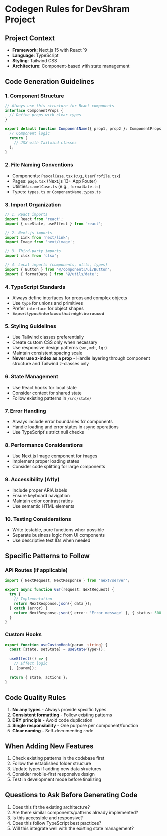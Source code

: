 # Codegen Rules for DevShram Project

## Project Context
- **Framework**: Next.js 15 with React 19
- **Language**: TypeScript
- **Styling**: Tailwind CSS
- **Architecture**: Component-based with state management

## Code Generation Guidelines

### 1. Component Structure
```typescript
// Always use this structure for React components
interface ComponentProps {
  // Define props with clear types
}

export default function ComponentName({ prop1, prop2 }: ComponentProps) {
  // Component logic
  return (
    // JSX with Tailwind classes
  );
}
```

### 2. File Naming Conventions
- Components: `PascalCase.tsx` (e.g., `UserProfile.tsx`)
- Pages: `page.tsx` (Next.js 13+ App Router)
- Utilities: `camelCase.ts` (e.g., `formatDate.ts`)
- Types: `types.ts` or `ComponentName.types.ts`

### 3. Import Organization
```typescript
// 1. React imports
import React from 'react';
import { useState, useEffect } from 'react';

// 2. Next.js imports
import Link from 'next/link';
import Image from 'next/image';

// 3. Third-party imports
import clsx from 'clsx';

// 4. Local imports (components, utils, types)
import { Button } from '@/components/ui/Button';
import { formatDate } from '@/utils/date';
```

### 4. TypeScript Standards
- Always define interfaces for props and complex objects
- Use `type` for unions and primitives
- Prefer `interface` for object shapes
- Export types/interfaces that might be reused

### 5. Styling Guidelines
- Use Tailwind classes preferentially
- Create custom CSS only when necessary
- Use responsive design patterns (`sm:`, `md:`, `lg:`)
- Maintain consistent spacing scale
- **Never use z-index as a prop** - Handle layering through component structure and Tailwind z-classes only

### 6. State Management
- Use React hooks for local state
- Consider context for shared state
- Follow existing patterns in `/src/state/`

### 7. Error Handling
- Always include error boundaries for components
- Handle loading and error states in async operations
- Use TypeScript's strict null checks

### 8. Performance Considerations
- Use Next.js Image component for images
- Implement proper loading states
- Consider code splitting for large components

### 9. Accessibility (A11y)
- Include proper ARIA labels
- Ensure keyboard navigation
- Maintain color contrast ratios
- Use semantic HTML elements

### 10. Testing Considerations
- Write testable, pure functions when possible
- Separate business logic from UI components
- Use descriptive test IDs when needed

## Specific Patterns to Follow

### API Routes (if applicable)
```typescript
import { NextRequest, NextResponse } from 'next/server';

export async function GET(request: NextRequest) {
  try {
    // Implementation
    return NextResponse.json({ data });
  } catch (error) {
    return NextResponse.json({ error: 'Error message' }, { status: 500 });
  }
}
```

### Custom Hooks
```typescript
export function useCustomHook(param: string) {
  const [state, setState] = useState<Type>();
  
  useEffect(() => {
    // Effect logic
  }, [param]);
  
  return { state, actions };
}
```

## Code Quality Rules
1. **No any types** - Always provide specific types
2. **Consistent formatting** - Follow existing patterns
3. **DRY principle** - Avoid code duplication
4. **Single responsibility** - One purpose per component/function
5. **Clear naming** - Self-documenting code

## When Adding New Features
1. Check existing patterns in the codebase first
2. Follow the established folder structure
3. Update types if adding new data structures
4. Consider mobile-first responsive design
5. Test in development mode before finalizing

## Questions to Ask Before Generating Code
1. Does this fit the existing architecture?
2. Are there similar components/patterns already implemented?
3. Is this accessible and responsive?
4. Does this follow TypeScript best practices?
5. Will this integrate well with the existing state management? 